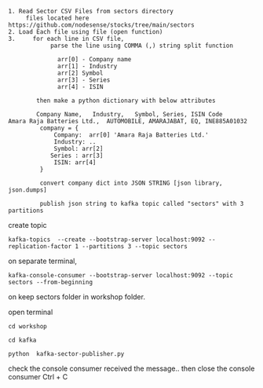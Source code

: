 ```
1. Read Sector CSV Files from sectors directory 
     files located here https://github.com/nodesense/stocks/tree/main/sectors
2. Load Each file using file (open function)
3.     for each line in CSV file, 
            parse the line using COMMA (,) string split function

              arr[0] - Company name
              arr[1] - Industry
              arr[2] Symbol
              arr[3] - Series
              arr[4] - ISIN

        then make a python dictionary with below attributes

        Company Name,	Industry,	Symbol,	Series,	ISIN Code
Amara Raja Batteries Ltd.,	AUTOMOBILE,	AMARAJABAT,	EQ,	INE885A01032
         company = {
             Company:  arr[0] 'Amara Raja Batteries Ltd.'
             Industry: ..
             Symbol: arr[2]
            Series : arr[3]
             ISIN: arr[4]
         }

         convert company dict into JSON STRING [json library, json.dumps]

         publish json string to kafka topic called "sectors" with 3 partitions
```

create topic 

```
kafka-topics  --create --bootstrap-server localhost:9092 --replication-factor 1 --partitions 3 --topic sectors
```

on separate terminal,

```
kafka-console-consumer --bootstrap-server localhost:9092 --topic sectors --from-beginning
```

on keep sectors folder in workshop folder.


open terminal

```
cd workshop

cd kafka

python  kafka-sector-publisher.py
```

check the console consumer received the message..
then close the console consumer Ctrl + C
